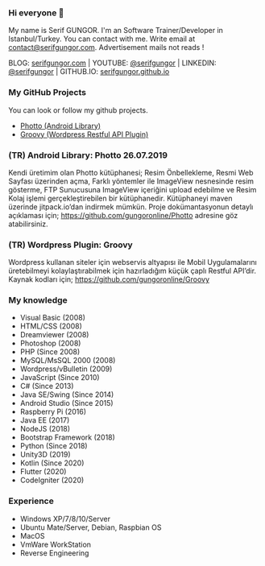 ### Hi everyone 👋
My name is Serif GUNGOR. I'm an Software Trainer/Developer in Istanbul/Turkey. You can contact with me. Write email at <a href="mailto:contact@serifgungor.com">contact@serifgungor.com</a>. Advertisement mails not reads !

BLOG: <a href="https://serifgungor.com">serifgungor.com</a> | YOUTUBE: <a href="https://youtube.com/user/serifgungor">@serifgungor</a> | LINKEDIN: <a href="https://tr.linkedin.com/in/serifgungor">@serifgungor</a> | GITHUB.IO: <a href="https://serifgungor.github.io">serifgungor.github.io</a>

### My GitHub Projects
You can look or follow my github projects.
- <a href="https://github.com/gungoronline/Photto">Photto (Android Library)</a>
- <a href="https://github.com/gungoronline/Groovy">Groovy (Wordpress Restful API Plugin)</a>

### (TR) Android Library: Photto	26.07.2019
Kendi üretimim olan Photto kütüphanesi; Resim Önbellekleme, Resmi Web Sayfası üzerinden açma, Farklı yöntemler ile ImageView nesnesinde resim gösterme, FTP Sunucusuna ImageView içeriğini upload edebilme ve Resim Kolaj işlemi gerçekleştirebilen bir kütüphanedir. Kütüphaneyi maven üzerinde jitpack.io’dan indirmek mümkün. Proje dokümantasyonun detaylı açıklaması için; https://github.com/gungoronline/Photto adresine göz atabilirsiniz. 

### (TR) Wordpress Plugin: Groovy			
Wordpress kullanan siteler için webservis altyapısı ile Mobil Uygulamalarını üretebilmeyi kolaylaştırabilmek için hazırladığım küçük çaplı Restful API’dir. Kaynak kodları için; https://github.com/gungoronline/Groovy

### My knowledge

- Visual Basic (2008)
- HTML/CSS (2008)
- Dreamviewer (2008)
- Photoshop (2008)
- PHP (Since 2008)
- MySQL/MsSQL 2000 (2008)
- Wordpress/vBulletin (2009)
- JavaScript (Since 2010)
- C# (Since 2013)
- Java SE/Swing  (Since 2014)
- Android Studio (Since 2015)
- Raspberry Pi (2016)
- Java EE (2017)
- NodeJS (2018)
- Bootstrap Framework (2018)
- Python (Since 2018)
- Unity3D (2019)
- Kotlin (Since 2020)
- Flutter (2020)
- CodeIgniter (2020)

### Experience
- Windows XP/7/8/10/Server
- Ubuntu Mate/Server, Debian, Raspbian OS
- MacOS
- VmWare WorkStation
- Reverse Engineering

<!--
**serifgungor/serifgungor** is a ✨ _special_ ✨ repository because its `README.md` (this file) appears on your GitHub profile.

Here are some ideas to get you started:

- 🔭 I’m currently working on ...
- 🌱 I’m currently learning ...
- 👯 I’m looking to collaborate on ...
- 🤔 I’m looking for help with ...
- 💬 Ask me about ...
- 📫 How to reach me: ...
- 😄 Pronouns: ...
- ⚡ Fun fact: ...
-->
